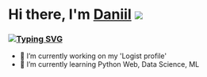 # Hi there, I'm [Daniil](https://github.com/piccol1ni/) ![](https://github.com/blackcater/blackcater/raw/main/images/Hi.gif) 
### [![Typing SVG](https://readme-typing-svg.herokuapp.com?color=%2336BCF7&lines=Python+developer+student)](https://git.io/typing-svg)

- 🔭 I’m currently working on my 'Logist profile'
- 🌱 I’m currently learning Python Web, Data Science, ML
